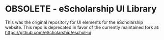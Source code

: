 
# OBSOLETE - eScholarship UI Library

This was the original repository for UI elements for the eScholarship website. This repo is deprecated in favor of the currently maintained fork at: https://github.com/eScholarship/eschol-ui
